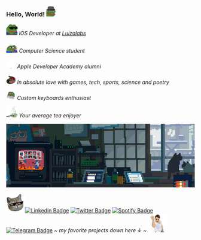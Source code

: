 ### Hello, World! <img src="https://github.com/kahbyte/kahbyte/blob/master/assets/mlady.gif" width="27">

<!-- <img align="left" src="https://github.com/kahbyte/kahbyte/blob/master/assets/ramen.gif"/> -->

<p></a><img src="https://github.com/kahbyte/kahbyte/blob/master/assets/pepeHack.gif" width="30"><em> iOS Developer at <a href="https://www.linkedin.com/company/luizalabs/">Luizalabs</em></p>
<p></a><img src="https://github.com/kahbyte/kahbyte/blob/master/assets/peepoJuice.gif" width="30"/> <em>Computer Science student</em></p>
<p></a><img src="https://github.com/kahbyte/kahbyte/blob/master/assets/wow.gif" width="25"/> <em>Apple Developer Academy alumni</em></p>
<p></a><img src="https://github.com/kahbyte/kahbyte/blob/master/assets/cute.gif" width="25"/> <em>In absolute love with games, tech, sports, science and poetry</em></p>
<p></a><img src="https://github.com/kahbyte/kahbyte/blob/master/assets/keyboard.gif" width="25"/> <em>Custom keyboards enthusiast</em></p>
<p></a><img src="https://github.com/kahbyte/kahbyte/blob/master/assets/tea.gif" width="30"/> <em>Your average tea enjoyer</em></p>

![image](https://github.com/kahbyte/kahbyte/blob/master/assets/wide-bedroom.gif)
<!--
[![Github.io Badge](https://img.shields.io/badge/-Github.io-000?style=flat-square&logo=Github&logoColor=white&link=https://kahbyte.github.io)](https://kahbyte.github.io)
-->
<img src="https://github.com/kahbyte/kahbyte/blob/master/assets/cat.gif" width="50">[![Linkedin Badge](https://img.shields.io/badge/-Linkedin-blue?style=flat-square&logo=Linkedin&logoColor=white&link=https://www.linkedin.com/in/kahbyte/)](https://www.linkedin.com/in/kahbyte/)
[![Twitter Badge](https://img.shields.io/badge/-Twitter-1ca0f1?style=flat-square&labelColor=1ca0f1&logo=twitter&logoColor=white&link=https://twitter.com/kahbyte)](https://twitter.com/kahbyte)
[![Spotify Badge](https://img.shields.io/badge/-Spotify-1db954?style=flat-square&labelColor=1db954&logo=spotify&logoColor=white&link=https://open.spotify.com/user/wj7xrlikjix2lpko7fvzb00we?si=QRAzsehoQieEimOd8dQsrg)](https://open.spotify.com/user/wj7xrlikjix2lpko7fvzb00we?si=QRAzsehoQieEimOd8dQsrg)
[![Telegram Badge](https://img.shields.io/badge/-Contact_me-1ca0f1?style=flat-square&labelColor=1ca0f1&logo=telegram&logoColor=white&link=https://t.me/kahbyte)](https://t.me/kahbyte) <em> ~ my favorite projects down here ↓ ~ </a><img src="https://github.com/kahbyte/kahbyte/blob/master/assets/salt.gif?raw=1" width="50"/></em>

